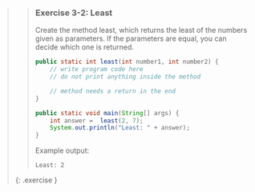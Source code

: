 >> ### Exercise 3-2: Least
>> 
>> Create the method least, which returns the least of the numbers given as parameters. If the parameters are equal, you can decide which one is returned.
>> 
>>```java
>> public static int least(int number1, int number2) {
>>     // write program code here
>>     // do not print anything inside the method
>> 
>>     // method needs a return in the end
>> }
>> 
>> public static void main(String[] args) {
>>     int answer =  least(2, 7);
>>     System.out.println("Least: " + answer);
>> }
>>```
>>     
>> Example output:
>> 
>>```output
>> Least: 2
>>```
>>
>{: .exercise }